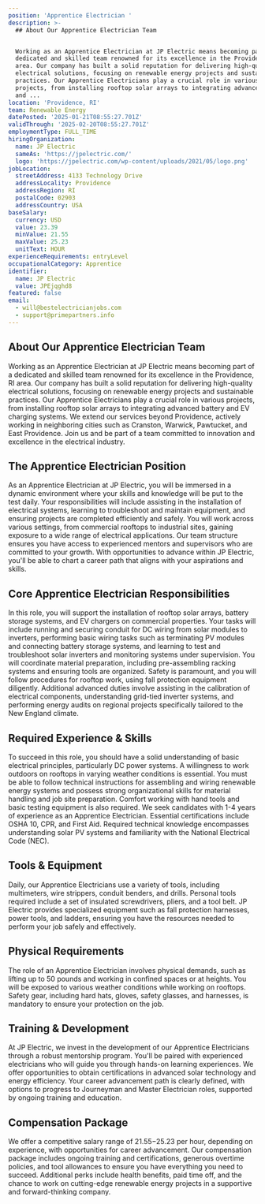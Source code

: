 ```yaml
---
position: 'Apprentice Electrician '
description: >-
  ## About Our Apprentice Electrician Team


  Working as an Apprentice Electrician at JP Electric means becoming part of a
  dedicated and skilled team renowned for its excellence in the Providence, RI
  area. Our company has built a solid reputation for delivering high-quality
  electrical solutions, focusing on renewable energy projects and sustainable
  practices. Our Apprentice Electricians play a crucial role in various
  projects, from installing rooftop solar arrays to integrating advanced battery
  and ...
location: 'Providence, RI'
team: Renewable Energy
datePosted: '2025-01-21T08:55:27.701Z'
validThrough: '2025-02-20T08:55:27.701Z'
employmentType: FULL_TIME
hiringOrganization:
  name: JP Electric
  sameAs: 'https://jpelectric.com/'
  logo: 'https://jpelectric.com/wp-content/uploads/2021/05/logo.png'
jobLocation:
  streetAddress: 4133 Technology Drive
  addressLocality: Providence
  addressRegion: RI
  postalCode: 02903
  addressCountry: USA
baseSalary:
  currency: USD
  value: 23.39
  minValue: 21.55
  maxValue: 25.23
  unitText: HOUR
experienceRequirements: entryLevel
occupationalCategory: Apprentice
identifier:
  name: JP Electric
  value: JPEjqghd8
featured: false
email:
  - will@bestelectricianjobs.com
  - support@primepartners.info
---
```




## About Our Apprentice Electrician Team

Working as an Apprentice Electrician at JP Electric means becoming part of a dedicated and skilled team renowned for its excellence in the Providence, RI area. Our company has built a solid reputation for delivering high-quality electrical solutions, focusing on renewable energy projects and sustainable practices. Our Apprentice Electricians play a crucial role in various projects, from installing rooftop solar arrays to integrating advanced battery and EV charging systems. We extend our services beyond Providence, actively working in neighboring cities such as Cranston, Warwick, Pawtucket, and East Providence. Join us and be part of a team committed to innovation and excellence in the electrical industry.

## The Apprentice Electrician Position

As an Apprentice Electrician at JP Electric, you will be immersed in a dynamic environment where your skills and knowledge will be put to the test daily. Your responsibilities will include assisting in the installation of electrical systems, learning to troubleshoot and maintain equipment, and ensuring projects are completed efficiently and safely. You will work across various settings, from commercial rooftops to industrial sites, gaining exposure to a wide range of electrical applications. Our team structure ensures you have access to experienced mentors and supervisors who are committed to your growth. With opportunities to advance within JP Electric, you'll be able to chart a career path that aligns with your aspirations and skills.

## Core Apprentice Electrician Responsibilities

In this role, you will support the installation of rooftop solar arrays, battery storage systems, and EV chargers on commercial properties. Your tasks will include running and securing conduit for DC wiring from solar modules to inverters, performing basic wiring tasks such as terminating PV modules and connecting battery storage systems, and learning to test and troubleshoot solar inverters and monitoring systems under supervision. You will coordinate material preparation, including pre-assembling racking systems and ensuring tools are organized. Safety is paramount, and you will follow procedures for rooftop work, using fall protection equipment diligently. Additional advanced duties involve assisting in the calibration of electrical components, understanding grid-tied inverter systems, and performing energy audits on regional projects specifically tailored to the New England climate.

## Required Experience & Skills

To succeed in this role, you should have a solid understanding of basic electrical principles, particularly DC power systems. A willingness to work outdoors on rooftops in varying weather conditions is essential. You must be able to follow technical instructions for assembling and wiring renewable energy systems and possess strong organizational skills for material handling and job site preparation. Comfort working with hand tools and basic testing equipment is also required. We seek candidates with 1-4 years of experience as an Apprentice Electrician. Essential certifications include OSHA 10, CPR, and First Aid. Required technical knowledge encompasses understanding solar PV systems and familiarity with the National Electrical Code (NEC).

## Tools & Equipment

Daily, our Apprentice Electricians use a variety of tools, including multimeters, wire strippers, conduit benders, and drills. Personal tools required include a set of insulated screwdrivers, pliers, and a tool belt. JP Electric provides specialized equipment such as fall protection harnesses, power tools, and ladders, ensuring you have the resources needed to perform your job safely and effectively.

## Physical Requirements

The role of an Apprentice Electrician involves physical demands, such as lifting up to 50 pounds and working in confined spaces or at heights. You will be exposed to various weather conditions while working on rooftops. Safety gear, including hard hats, gloves, safety glasses, and harnesses, is mandatory to ensure your protection on the job.

## Training & Development

At JP Electric, we invest in the development of our Apprentice Electricians through a robust mentorship program. You'll be paired with experienced electricians who will guide you through hands-on learning experiences. We offer opportunities to obtain certifications in advanced solar technology and energy efficiency. Your career advancement path is clearly defined, with options to progress to Journeyman and Master Electrician roles, supported by ongoing training and education.

## Compensation Package

We offer a competitive salary range of $21.55-$25.23 per hour, depending on experience, with opportunities for career advancement. Our compensation package includes ongoing training and certifications, generous overtime policies, and tool allowances to ensure you have everything you need to succeed. Additional perks include health benefits, paid time off, and the chance to work on cutting-edge renewable energy projects in a supportive and forward-thinking company.
